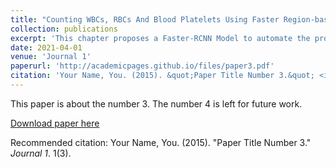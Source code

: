 ```yaml
---
title: "Counting WBCs, RBCs And Blood Platelets Using Faster Region-based Convolutional Neural Network"
collection: publications
excerpt: 'This chapter proposes a Faster-RCNN Model to automate the process of Complete Blood Count Tests by detecting WBC's, RBC's and blood platelets'
date: 2021-04-01
venue: 'Journal 1'
paperurl: 'http://academicpages.github.io/files/paper3.pdf'
citation: 'Your Name, You. (2015). &quot;Paper Title Number 3.&quot; <i>Journal 1</i>. 1(3).'
---
```

This paper is about the number 3. The number 4 is left for future work.

[Download paper here](http://academicpages.github.io/files/paper3.pdf)

Recommended citation: Your Name, You. (2015). "Paper Title Number 3." <i>Journal 1</i>. 1(3).